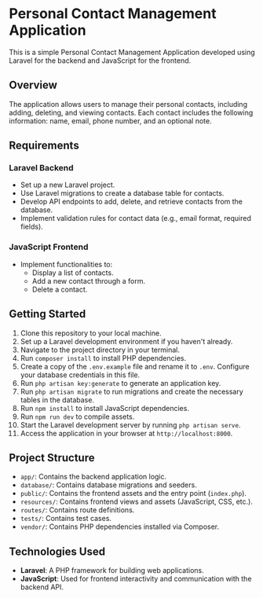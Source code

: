 # Personal Contact Management Application

This is a simple Personal Contact Management Application developed using Laravel for the backend and JavaScript for the frontend.

## Overview

The application allows users to manage their personal contacts, including adding, deleting, and viewing contacts. Each contact includes the following information: name, email, phone number, and an optional note.

## Requirements

### Laravel Backend

- Set up a new Laravel project.
- Use Laravel migrations to create a database table for contacts.
- Develop API endpoints to add, delete, and retrieve contacts from the database.
- Implement validation rules for contact data (e.g., email format, required fields).

### JavaScript Frontend

- Implement functionalities to:
  - Display a list of contacts.
  - Add a new contact through a form.
  - Delete a contact.

## Getting Started

1. Clone this repository to your local machine.
2. Set up a Laravel development environment if you haven't already.
3. Navigate to the project directory in your terminal.
4. Run `composer install` to install PHP dependencies.
5. Create a copy of the `.env.example` file and rename it to `.env`. Configure your database credentials in this file.
6. Run `php artisan key:generate` to generate an application key.
7. Run `php artisan migrate` to run migrations and create the necessary tables in the database.
8. Run `npm install` to install JavaScript dependencies.
9. Run `npm run dev` to compile assets.
10. Start the Laravel development server by running `php artisan serve`.
11. Access the application in your browser at `http://localhost:8000`.

## Project Structure

- `app/`: Contains the backend application logic.
- `database/`: Contains database migrations and seeders.
- `public/`: Contains the frontend assets and the entry point (`index.php`).
- `resources/`: Contains frontend views and assets (JavaScript, CSS, etc.).
- `routes/`: Contains route definitions.
- `tests/`: Contains test cases.
- `vendor/`: Contains PHP dependencies installed via Composer.

## Technologies Used

- **Laravel**: A PHP framework for building web applications.
- **JavaScript**: Used for frontend interactivity and communication with the backend API.



